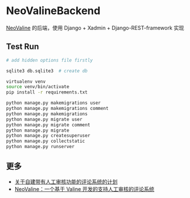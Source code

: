 # NeoValineBackend
[NeoValine](https://github.com/UdUklm/NeoValine/) 的后端，使用 Django + Xadmin + Django-REST-framework 实现

## Test Run

```bash
# add hidden options file firstly

sqlite3 db.sqlite3  # create db

virtualenv venv
source venv/bin/activate
pip install -r requirements.txt

python manage.py makemigrations user
python manage.py makemigrations comment
python manage.py makemigrations
python manage.py migrate user
python manage.py migrate comment
python manage.py migrate
python manage.py createsuperuser
python manage.py collectstatic
python manage.py runserver
```

## 更多

- [关于自建带有人工审核功能的评论系统的计划](https://www.ohmysites.com/archives/11/)
- [NeoValine：一个基于 Valine 开发的支持人工审核的评论系统](https://www.ohmysites.com/archives/15/)
